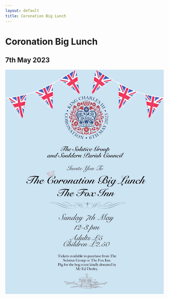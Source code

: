```yaml
---
layout: default
title: Coronation Big Lunch
---
```



# Coronation Big Lunch

## 7th May 2023


![poster](big-lunch-2023.jpg)



<div id="biglunch2023"></div>


<script src="/home/gallery/biglunch2023.js"></script>
<script src="/home/gallery/galleries.js"></script>


<script>
  document.getElementById("biglunch2023").style.height="25em";
</script>
